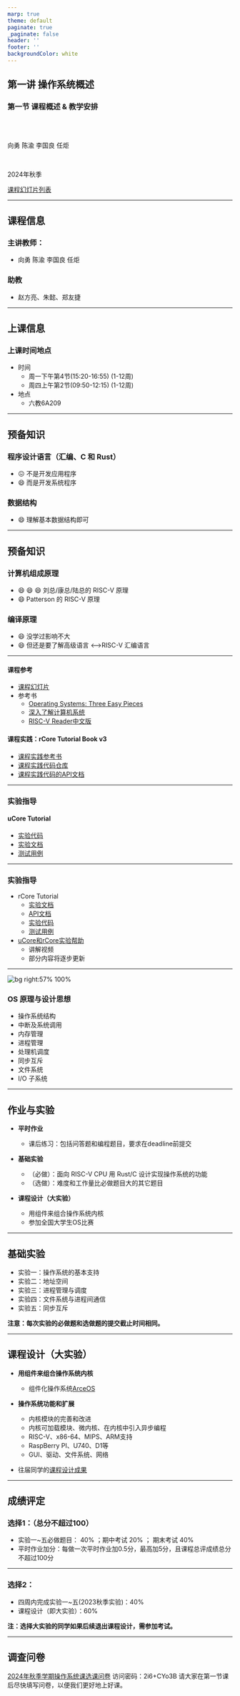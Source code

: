```yaml
---
marp: true
theme: default
paginate: true
_paginate: false
header: ''
footer: ''
backgroundColor: white
---
```


<!-- theme: gaia -->
<!-- _class: lead -->

## 第一讲 操作系统概述
### 第一节 课程概述 & 教学安排

<br>
<br>

向勇 陈渝 李国良 任炬 

<br>

2024年秋季

[课程幻灯片列表](https://www.yuque.com/xyong-9fuoz/qczol5/ewvhdy3epbwbkn3n)

---

## 课程信息

### 主讲教师：
  - 向勇 陈渝 李国良 任炬 

### 助教
  - 赵方亮、朱懿、郑友捷

---

## 上课信息

### 上课时间地点
- 时间
  - 周一下午第4节(15:20-16:55) (1-12周)
  - 周四上午第2节(09:50-12:15) (1-12周)
- 地点
   - 六教6A209

----

## 预备知识

### 程序设计语言（汇编、C 和 Rust）
 - :confounded: 不是开发应用程序
 - :smile: 而是开发系统程序

### 数据结构
 - :smile: 理解基本数据结构即可

---

## 预备知识
### 计算机组成原理
 - :smile: :smile: :smile: 刘总/康总/陆总的 RISC-V 原理 
 - :smile: Patterson 的 RISC-V 原理

### 编译原理
 - :smile: 没学过影响不大 
 - :smile: 但还是要了解高级语言 <–>RISC-V 汇编语言


---

#### 课程参考
- [课程幻灯片](https://www.yuque.com/xyong-9fuoz/qczol5/ewvhdy3epbwbkn3n)
- 参考书
  - [Operating Systems: Three Easy Pieces](https://pages.cs.wisc.edu/~remzi/OSTEP/)
  - [深入了解计算机系统](https://hansimov.gitbook.io/csapp/)
  - [RISC-V Reader中文版](http://riscvbook.com/chinese/RISC-V-Reader-Chinese-v2p1.pdf)
#### 课程实践：rCore Tutorial Book v3
-  [课程实践参考书](https://learningos.github.io/rCore-Tutorial-Book-v3/)
-  [课程实践代码仓库](https://github.com/rcore-os/rCore-Tutorial-v3)
-  [课程实践代码的API文档](https://github.com/rcore-os/rCore-Tutorial-v3#os-api-docs)

---

### 实验指导


#### uCore Tutorial

- [实验代码](https://github.com/LearningOS/uCore-Tutorial-Code-2024A/)
- [实验文档](https://learningos.github.io/uCore-Tutorial-Guide-2024A/)
- [测试用例](https://github.com/LearningOS/uCore-Tutorial-Test-2024A/)

---

### 实验指导

* rCore Tutorial
  - [实验文档](https://learningos.github.io/rCore-Tutorial-Guide-2024A/)
  - [API文档](https://github.com/LearningOS/rCore-Tutorial-Guide-2024A/#os-api-docs-of-rcore-tutorial-code-2022a) 
  - [实验代码](https://github.com/LearningOS/rCore-Tutorial-Code-2024A)
  - [测试用例](https://github.com/LearningOS/rCore-Tutorial-Test-2024A)
* [uCore和rCore实验帮助](https://www.yuque.com/xyong-9fuoz/qczol5/ztzg6v1h3v2g4zcx)
  - 讲解视频
  - 部分内容将逐步更新

---


![bg right:57% 100%](figs/ucorearch.png)


### OS 原理与设计思想

- 操作系统结构
- 中断及系统调用
- 内存管理
- 进程管理
- 处理机调度
- 同步互斥
- 文件系统
- I/O 子系统


---

## 作业与实验

* **平时作业**
  - 课后练习：包括问答题和编程题目，要求在deadline前提交

* **基础实验**
  - （必做）：面向 RISC-V CPU 用 Rust/C 设计实现操作系统的功能
  - （选做）：难度和工作量比必做题目大的其它题目

* **课程设计（大实验）**
  - 用组件来组合操作系统内核 
  - 参加全国大学生OS比赛


---
## 基础实验
* 实验一：操作系统的基本支持
* 实验二：地址空间
* 实验三：进程管理与调度
* 实验四：文件系统与进程间通信
* 实验五：同步互斥

**注意：每次实验的必做题和选做题的提交截止时间相同。**


---

## 课程设计（大实验）

* **用组件来组合操作系统内核**

  - 组件化操作系统[ArceOS](http://arceos.org/overview.html)
* **操作系统功能和扩展**
  - 内核模块的完善和改进
  - 内核可加载模块、微内核、在内核中引入异步编程
  - RISC-V、x86-64、MIPS、ARM支持
  - RaspBerry PI、U740、D1等
  - GUI、驱动、文件系统、网络
* 往届同学的[课程设计成果](https://shimo.im/docs/QTPRT8h8jyGQCqkJ)

---

## 成绩评定

### 选择1：（总分不超过100） 
  - 实验一~五必做题目： 40% ；期中考试 20% ； 期末考试 40%
  - 平时作业加分：每做一次平时作业加0.5分，最高加5分，且课程总评成绩总分不超过100分

---

### 选择2： 
  - 四周内完成实验一~五(2023秋季实验)：40% 
  - 课程设计（即大实验）：60%

**注：选择大实验的同学如果后续退出课程设计，需参加考试。**

---

## 调查问卷

[2024年秋季学期操作系统课选课问卷](http://oscourse2019.mikecrm.com/3xyV182)
访问密码：2i6+CYo3B
请大家在第一节课后尽快填写问卷，以便我们更好地上好课。